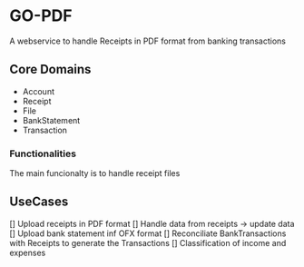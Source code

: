 # GO-PDF
A webservice to handle Receipts in PDF format from banking transactions

## Core Domains


- Account
- Receipt
- File
- BankStatement
- Transaction

### Functionalities
The main funcionalty is to handle receipt files 


## UseCases

[] Upload receipts in PDF format
[] Handle data from receipts -> update data
[] Upload bank statement inf OFX format
[] Reconciliate BankTransactions with Receipts to generate the Transactions
[] Classification of income and expenses


